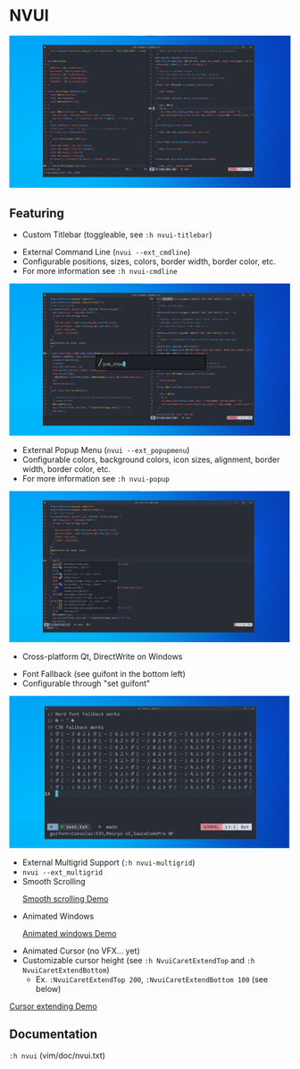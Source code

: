 # NVUI
![first](assets/display/1.png)

## Featuring
<ul>
<li> Custom Titlebar (toggleable, see <code>:h nvui-titlebar</code>)</li>
</ul>
<ul>
<li> External Command Line (<code>nvui --ext_cmdline</code>)</li>
<li> Configurable positions, sizes, colors, border width, border color, etc.</li>
<li> For more information see <code>:h nvui-cmdline</code></li>
</ul>

![ext_cmdline](assets/display/2.png)
<ul>
<li> External Popup Menu (<code>nvui --ext_popupmenu</code>)</li>
<li> Configurable colors, background colors, icon sizes, alignment, border width, border color, etc.</li>
<li> For more information see <code>:h nvui-popup</code></li>
</ul>

![ext_popupmenu](assets/display/3.png)
<ul>
<li> Cross-platform Qt, DirectWrite on Windows</li>
</ul>
<ul>
<li> Font Fallback (see guifont in the bottom left)</li>
<li> Configurable through "set guifont"</li>
</ul>

![fallback](assets/display/4.png)


<ul>
<li> External Multigrid Support (<code>:h nvui-multigrid</code>) </li>
<li> <code>nvui --ext_multigrid</code></li>
<li> Smooth Scrolling </li>

[Smooth scrolling Demo](https://user-images.githubusercontent.com/64917719/131388187-7807833e-0fce-4db2-a25e-1e6ac7d48aed.mp4)

<li> Animated Windows</li>

[Animated windows Demo](https://user-images.githubusercontent.com/64917719/131388158-84783f63-0e43-45e7-8b9d-7e0d85649cb3.mp4)

<li> Animated Cursor (no VFX... yet) </li>
<li> Customizable cursor height (see <code>:h NvuiCaretExtendTop</code>
and <code>:h NvuiCaretExtendBottom</code>)
  <ul>
    <li> Ex. <code>:NvuiCaretExtendTop 200</code>, <code>:NvuiCaretExtendBottom 100</code> (see below)</li>
  </ul>
</ul>

[Cursor extending Demo](https://user-images.githubusercontent.com/64917719/131388133-379a32ae-1b36-4dc2-aee9-4303c20dc764.mp4)

## Documentation
<code>:h nvui</code> (vim/doc/nvui.txt)
